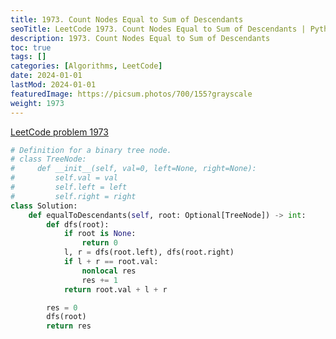 ```yaml
---
title: 1973. Count Nodes Equal to Sum of Descendants
seoTitle: LeetCode 1973. Count Nodes Equal to Sum of Descendants | Python solution and explanation
description: 1973. Count Nodes Equal to Sum of Descendants
toc: true
tags: []
categories: [Algorithms, LeetCode]
date: 2024-01-01
lastMod: 2024-01-01
featuredImage: https://picsum.photos/700/155?grayscale
weight: 1973
---
```


[LeetCode problem 1973](https://leetcode.com/problems/count-nodes-equal-to-sum-of-descendants/)

```python
# Definition for a binary tree node.
# class TreeNode:
#     def __init__(self, val=0, left=None, right=None):
#         self.val = val
#         self.left = left
#         self.right = right
class Solution:
    def equalToDescendants(self, root: Optional[TreeNode]) -> int:
        def dfs(root):
            if root is None:
                return 0
            l, r = dfs(root.left), dfs(root.right)
            if l + r == root.val:
                nonlocal res
                res += 1
            return root.val + l + r

        res = 0
        dfs(root)
        return res

```
